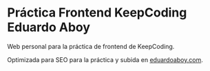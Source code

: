 # Práctica Frontend KeepCoding Eduardo Aboy

Web personal para la práctica de frontend de KeepCoding.

Optimizada para SEO para la práctica y subida en [eduardoaboy.com](https://eduardoaboy.com).